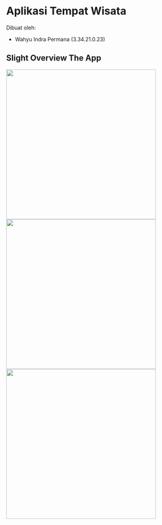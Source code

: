 # Aplikasi Tempat Wisata

Dibuat oleh:

- Wahyu Indra Permana (3.34.21.0.23)

## Slight Overview The App

<img src="https://user-images.githubusercontent.com/117348907/209163471-0b1b69f7-cbae-42e6-a7fb-bd29d667a43d.png" height="400">
<img src="https://user-images.githubusercontent.com/117348907/209163630-29b71c45-9f52-469c-86f1-c82494990f76.png" height="400">
<img src="https://user-images.githubusercontent.com/117348907/209163842-9318bbb3-e66c-4ac3-aa5e-a9e03a90ce11.png" height="400">
